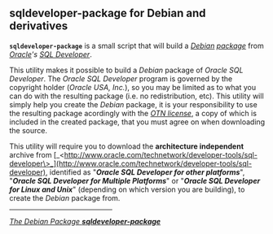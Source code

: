 ## sqldeveloper-package for Debian and derivatives

**`sqldeveloper-package`** is a small script that will build a [_Debian_](http://www.debian.org) [_package_](http://www.wikipedia.org/wiki/Deb_%28file_format%29) from [_Oracle_](http://www.oracle.com)_'s_ [_SQL Developer_](http://www.oracle.com/technetwork/developer-tools/sql-developer/).

This utility makes it possible to build a _Debian_ package of _Oracle SQL Developer_. The _Oracle SQL Developer_ program is governed by the copyright holder (_Oracle USA, Inc._), so you may be limited as to what you can do with the resulting package (i.e. no redistribution, etc). This utility will simply help you create the _Debian_ package, it is your responsibility to use the resulting package acordingly with the [_OTN license_](http://www.oracle.com/technetwork/licenses/sqldev-license-152021.html), a copy of which is included in the created package, that you must agree on when downloading the source.

This utility will require you to download the **architecture independent** archive from [_\<http://www.oracle.com/technetwork/developer-tools/sql-developer\>_](http://www.oracle.com/technetwork/developer-tools/sql-developer), identified as "**_Oracle SQL Developer for other platforms_**", "**_Oracle SQL Developer for Multiple Platforms_**" or "**_Oracle SQL Developer for Linux and Unix_**" (depending on which version you are building), to create the _Debian_ package from.

<hr width="40%">


_<u>The Debian Package </u>**<u>sqldeveloper-package</u>**_

